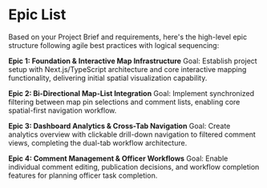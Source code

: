 # Epic List

Based on your Project Brief and requirements, here's the high-level epic structure following agile best practices with logical sequencing:

**Epic 1: Foundation & Interactive Map Infrastructure**
Goal: Establish project setup with Next.js/TypeScript architecture and core interactive mapping functionality, delivering initial spatial visualization capability.

**Epic 2: Bi-Directional Map-List Integration**
Goal: Implement synchronized filtering between map pin selections and comment lists, enabling core spatial-first navigation workflow.

**Epic 3: Dashboard Analytics & Cross-Tab Navigation**
Goal: Create analytics overview with clickable drill-down navigation to filtered comment views, completing the dual-tab workflow architecture.

**Epic 4: Comment Management & Officer Workflows**
Goal: Enable individual comment editing, publication decisions, and workflow completion features for planning officer task completion.
